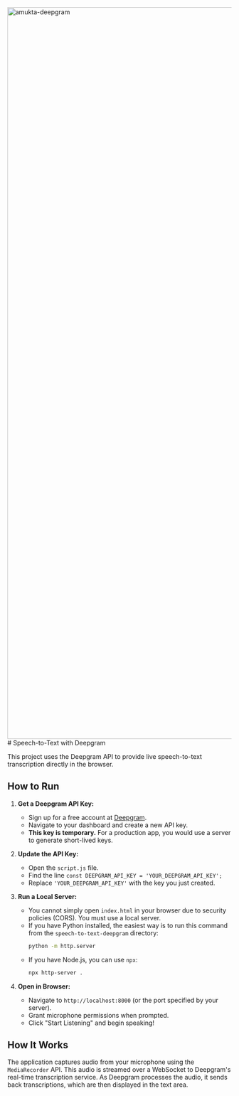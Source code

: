 
<img width="1646" alt="amukta-deepgram" src="https://github.com/user-attachments/assets/4c2d7d9d-8f81-4aa2-a338-9e54ad692f5e" />
# Speech-to-Text with Deepgram

This project uses the Deepgram API to provide live speech-to-text transcription directly in the browser.

## How to Run

1.  **Get a Deepgram API Key:**
    *   Sign up for a free account at [Deepgram](https://deepgram.com/).
    *   Navigate to your dashboard and create a new API key.
    *   **This key is temporary.** For a production app, you would use a server to generate short-lived keys.

2.  **Update the API Key:**
    *   Open the `script.js` file.
    *   Find the line `const DEEPGRAM_API_KEY = 'YOUR_DEEPGRAM_API_KEY';`
    *   Replace `'YOUR_DEEPGRAM_API_KEY'` with the key you just created.

3.  **Run a Local Server:**
    *   You cannot simply open `index.html` in your browser due to security policies (CORS). You must use a local server.
    *   If you have Python installed, the easiest way is to run this command from the `speech-to-text-deepgram` directory:
        ```bash
        python -m http.server
        ```
    *   If you have Node.js, you can use `npx`:
        ```bash
        npx http-server .
        ```

4.  **Open in Browser:**
    *   Navigate to `http://localhost:8000` (or the port specified by your server).
    *   Grant microphone permissions when prompted.
    *   Click "Start Listening" and begin speaking!

## How It Works
The application captures audio from your microphone using the `MediaRecorder` API. This audio is streamed over a WebSocket to Deepgram's real-time transcription service. As Deepgram processes the audio, it sends back transcriptions, which are then displayed in the text area. 
